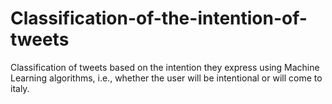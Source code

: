 # Classification-of-the-intention-of-tweets
Classification of tweets based on the intention they express using Machine Learning algorithms, i.e., whether the user will be intentional or will come to italy. 
